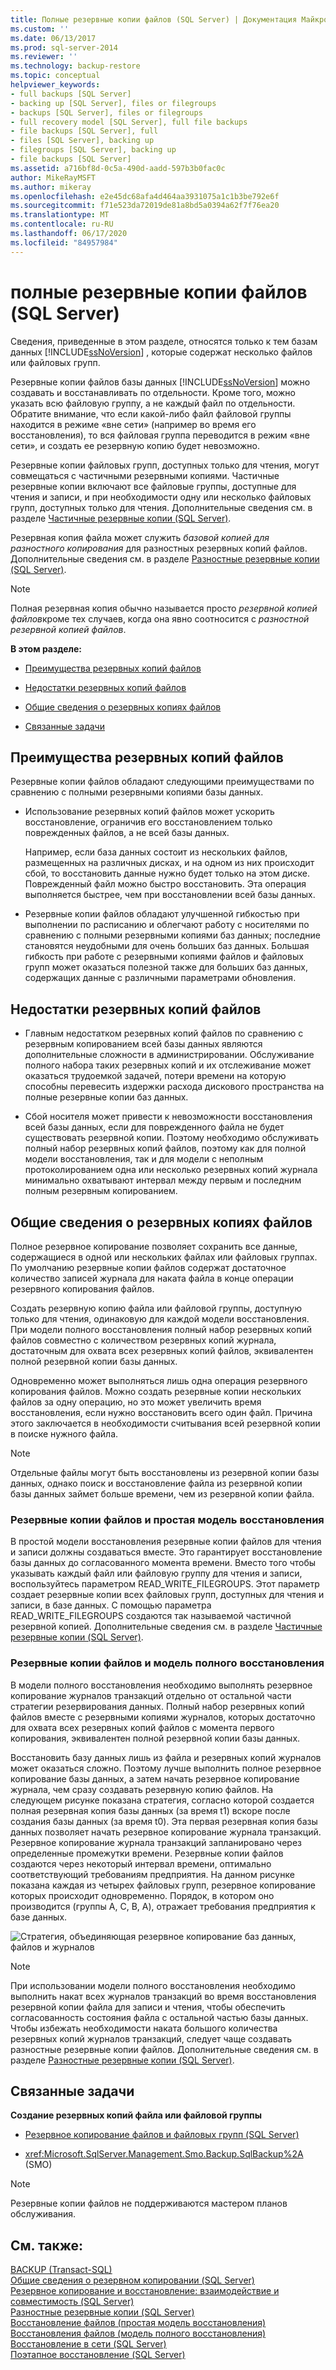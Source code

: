 ```yaml
---
title: Полные резервные копии файлов (SQL Server) | Документация Майкрософт
ms.custom: ''
ms.date: 06/13/2017
ms.prod: sql-server-2014
ms.reviewer: ''
ms.technology: backup-restore
ms.topic: conceptual
helpviewer_keywords:
- full backups [SQL Server]
- backing up [SQL Server], files or filegroups
- backups [SQL Server], files or filegroups
- full recovery model [SQL Server], full file backups
- file backups [SQL Server], full
- files [SQL Server], backing up
- filegroups [SQL Server], backing up
- file backups [SQL Server]
ms.assetid: a716bf8d-0c5a-490d-aadd-597b3b0fac0c
author: MikeRayMSFT
ms.author: mikeray
ms.openlocfilehash: e2e45dc68afa4d464aa3931075a1c1b3be792e6f
ms.sourcegitcommit: f71e523da72019de81a8bd5a0394a62f7f76ea20
ms.translationtype: MT
ms.contentlocale: ru-RU
ms.lasthandoff: 06/17/2020
ms.locfileid: "84957984"
---
```

# <a name="full-file-backups-sql-server"></a>полные резервные копии файлов (SQL Server)
  Сведения, приведенные в этом разделе, относятся только к тем базам данных [!INCLUDE[ssNoVersion](../../../includes/ssnoversion-md.md)] , которые содержат несколько файлов или файловых групп.  
  
 Резервные копии файлов базы данных [!INCLUDE[ssNoVersion](../../../includes/ssnoversion-md.md)] можно создавать и восстанавливать по отдельности. Кроме того, можно указать всю файловую группу, а не каждый файл по отдельности. Обратите внимание, что если какой-либо файл файловой группы находится в режиме «вне сети» (например во время его восстановления), то вся файловая группа переводится в режим «вне сети», и создать ее резервную копию будет невозможно.  
  
 Резервные копии файловых групп, доступных только для чтения, могут совмещаться с частичными резервными копиями. Частичные резервные копии включают все файловые группы, доступные для чтения и записи, и при необходимости одну или несколько файловых групп, доступных только для чтения. Дополнительные сведения см. в разделе [Частичные резервные копии (SQL Server)](partial-backups-sql-server.md).  
  
 Резервная копия файла может служить *базовой копией для разностного копирования* для разностных резервных копий файлов. Дополнительные сведения см. в разделе [Разностные резервные копии (SQL Server)](differential-backups-sql-server.md).  
  
> [!NOTE]  
>  Полная резервная копия обычно называется просто *резервной копией файлов*кроме тех случаев, когда она явно соотносится с *разностной резервной копией файлов*.  
  
 **В этом разделе:**  
  
-   [Преимущества резервных копий файлов](#Benefits)  
  
-   [Недостатки резервных копий файлов](#Disadvantages)  
  
-   [Общие сведения о резервных копиях файлов](#Overview)  
  
-   [Связанные задачи](#RelatedTasks)  
  
##  <a name="benefits-of-file-backups"></a><a name="Benefits"></a> Преимущества резервных копий файлов  
 Резервные копии файлов обладают следующими преимуществами по сравнению с полными резервными копиями базы данных.  
  
-   Использование резервных копий файлов может ускорить восстановление, ограничив его восстановлением только поврежденных файлов, а не всей базы данных.  
  
     Например, если база данных состоит из нескольких файлов, размещенных на различных дисках, и на одном из них происходит сбой, то восстановить данные нужно будет только на этом диске. Поврежденный файл можно быстро восстановить. Эта операция выполняется быстрее, чем при восстановлении всей базы данных.  
  
-   Резервные копии файлов обладают улучшенной гибкостью при выполнении по расписанию и облегчают работу с носителями по сравнению с полными резервными копиями баз данных; последние становятся неудобными для очень больших баз данных. Большая гибкость при работе с резервными копиями файлов и файловых групп может оказаться полезной также для больших баз данных, содержащих данные с различными параметрами обновления.  
  
##  <a name="disadvantages-of-file-backups"></a><a name="Disadvantages"></a> Недостатки резервных копий файлов  
  
-   Главным недостатком резервных копий файлов по сравнению с резервным копированием всей базы данных являются дополнительные сложности в администрировании. Обслуживание полного набора таких резервных копий и их отслеживание может оказаться трудоемкой задачей, потери времени на которую способны перевесить издержки расхода дискового пространства на полные резервные копии баз данных.  
  
-   Сбой носителя может привести к невозможности восстановления всей базы данных, если для поврежденного файла не будет существовать резервной копии. Поэтому необходимо обслуживать полный набор резервных копий файлов, поэтому как для полной модели восстановления, так и для модели с неполным протоколированием одна или несколько резервных копий журнала минимально охватывают интервал между первым и последним полным резервным копированием.  
  
##  <a name="overview-of-file-backups"></a><a name="Overview"></a> Общие сведения о резервных копиях файлов  
 Полное резервное копирование позволяет сохранить все данные, содержащиеся в одной или нескольких файлах или файловых группах. По умолчанию резервные копии файлов содержат достаточное количество записей журнала для наката файла в конце операции резервного копирования файлов.  
  
 Создать резервную копию файла или файловой группы, доступную только для чтения, одинаковую для каждой модели восстановления. При модели полного восстановления полный набор резервных копий файлов совместно с количеством резервных копий журнала, достаточным для охвата всех резервных копий файлов, эквивалентен полной резервной копии базы данных.  
  
 Одновременно может выполняться лишь одна операция резервного копирования файлов. Можно создать резервные копии нескольких файлов за одну операцию, но это может увеличить время восстановления, если нужно восстановить всего один файл. Причина этого заключается в необходимости считывания всей резервной копии в поиске нужного файла.  
  
> [!NOTE]  
>  Отдельные файлы могут быть восстановлены из резервной копии базы данных, однако поиск и восстановление файла из резервной копии базы данных займет больше времени, чем из резервной копии файла.  
  
### <a name="file-backups-and-the-simple-recovery-model"></a>Резервные копии файлов и простая модель восстановления  
 В простой модели восстановления резервные копии файлов для чтения и записи должны создаваться вместе. Это гарантирует восстановление базы данных до согласованного момента времени. Вместо того чтобы указывать каждый файл или файловую группу для чтения и записи, воспользуйтесь параметром READ_WRITE_FILEGROUPS. Этот параметр создает резервные копии всех файловых групп, доступных для чтения и записи, в базе данных. С помощью параметра READ_WRITE_FILEGROUPS создаются так называемой частичной резервной копией. Дополнительные сведения см. в разделе [Частичные резервные копии (SQL Server)](partial-backups-sql-server.md).  
  
### <a name="file-backups-and-the-full-recovery-model"></a>Резервные копии файлов и модель полного восстановления  
 В модели полного восстановления необходимо выполнять резервное копирование журналов транзакций отдельно от остальной части стратегии резервирования данных. Полный набор резервных копий файлов вместе с резервными копиями журналов, которых достаточно для охвата всех резервных копий файлов с момента первого копирования, эквивалентен полной резервной копии базы данных.  
  
 Восстановить базу данных лишь из файла и резервных копий журналов может оказаться сложно. Поэтому лучше выполнить полное резервное копирование базы данных, а затем начать резервное копирование журнала, чем сразу создавать резервную копию файлов. На следующем рисунке показана стратегия, согласно которой создается полная резервная копия базы данных (за время t1) вскоре после создания базы данных (за время t0). Эта первая резервная копия базы данных позволяет начать резервное копирование журнала транзакций. Резервное копирование журнала транзакций запланировано через определенные промежутки времени. Резервные копии файлов создаются через некоторый интервал времени, оптимально соответствующий требованиям предприятия. На данном рисунке показана каждая из четырех файловых групп, резервное копирование которых происходит одновременно. Порядок, в котором оно производится (группы A, C, B, A), отражает требования предприятия к базе данных.  
  
 ![Стратегия, объединяющая резервное копирование баз данных, файлов и журналов](../../database-engine/media/bnr-rmfull-3-fulldb-filegrps-log-backups.gif "Стратегия, объединяющая резервное копирование баз данных, файлов и журналов")  
  
> [!NOTE]  
>  При использовании модели полного восстановления необходимо выполнить накат всех журналов транзакций во время восстановления резервной копии файла для записи и чтения, чтобы обеспечить согласованность состояния файла с остальной частью базы данных. Чтобы избежать необходимости наката большого количества резервных копий журналов транзакций, следует чаще создавать разностные резервные копии файлов. Дополнительные сведения см. в разделе [Разностные резервные копии (SQL Server)](differential-backups-sql-server.md).  
  
##  <a name="related-tasks"></a><a name="RelatedTasks"></a> Связанные задачи  
 **Создание резервных копий файла или файловой группы**  
  
-   [Резервное копирование файлов и файловых групп (SQL Server)](back-up-files-and-filegroups-sql-server.md)  
  
-   <xref:Microsoft.SqlServer.Management.Smo.Backup.SqlBackup%2A> (SMO)  
  
> [!NOTE]  
>  Резервные копии файлов не поддерживаются мастером планов обслуживания.  
  
## <a name="see-also"></a>См. также:  
 [BACKUP (Transact-SQL)](/sql/t-sql/statements/backup-transact-sql)   
 [Общие сведения о резервном копировании (SQL Server)](backup-overview-sql-server.md)   
 [Резервное копирование и восстановление: взаимодействие и совместимость &#40;SQL Server&#41;](backup-and-restore-interoperability-and-coexistence-sql-server.md)   
 [Разностные резервные копии (SQL Server)](differential-backups-sql-server.md)   
 [Восстановление файлов (простая модель восстановления)](file-restores-simple-recovery-model.md)   
 [Восстановления файлов (модель полного восстановления)](file-restores-full-recovery-model.md)   
 [Восстановление в сети (SQL Server)](online-restore-sql-server.md)   
 [Поэтапное восстановление (SQL Server)](piecemeal-restores-sql-server.md)  
  
  
